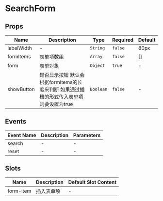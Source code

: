 # SearchForm

## Props

<!-- @vuese:SearchForm:props:start -->
|Name|Description|Type|Required|Default|
|---|---|---|---|---|
|labelWidth|-|`String`|`false`|80px|
|formItems|表单项数组|`Array`|`false`|[]|
|form|表单对象|`Object`|`true`|-|
|showButton|是否显示按钮 默认会根据formItems的长度来判断 如果通过插槽的形式传入表单项则要设置为true|`Boolean`|`false`|-|

<!-- @vuese:SearchForm:props:end -->


## Events

<!-- @vuese:SearchForm:events:start -->
|Event Name|Description|Parameters|
|---|---|---|
|search|-|-|
|reset|-|-|

<!-- @vuese:SearchForm:events:end -->


## Slots

<!-- @vuese:SearchForm:slots:start -->
|Name|Description|Default Slot Content|
|---|---|---|
|form-item|插入表单项|-|

<!-- @vuese:SearchForm:slots:end -->


